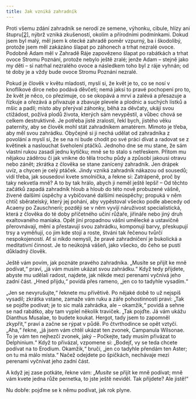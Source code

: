 ```yaml
---
title: Jak vzniká zahradník
---
```


Proti všemu zdání zahradník se nerodí ze semene, výhonku, cibule, hlízy ani štupru[\[2\]](./resources/undefined), nýbrž vzniká zkušeností, okolím a přírodními podmínkami. Dokud jsem byl malý, měl jsem k otecké zahradě poměr vzpurný, ba i škodolibý, protože jsem měl zakázáno šlapat po záhonech a trhat nezralé ovoce. Podobně Adam měl v Zahradě Ráje zapovězeno šlapat po rabátkách a trhat ovoce Stromu Poznání, protože nebylo ještě zralé; jenže Adam – stejně jako my děti – si natrhal nezralého ovoce a následkem toho byl z ráje vyhnán; od té doby je a vždy bude ovoce Stromu Poznání nezralé.

Pokud je člověk v květu mladosti, myslí si, že květ je to, co se nosí v knoflíkové dírce nebo podává děvčeti; nemá jaksi to pravé pochopení pro to, že květ je něco, co přezimuje, co se okopává a mrví a zalévá a přesazuje a řízkuje a ořezává a přivazuje a zbavuje plevele a plodnic a suchých lístků a mšic a padlí; místo aby přerýval záhonky, běhá za děvčaty, ukájí svou ctižádost, požívá plodů života, kterých sám nevypěstil, a vůbec chová se celkem destruktivně. Je potřeba jisté zralosti, řekl bych, jistého věku paternity, aby se člověk mohl stát zahradníkem amatérem. Mimoto je třeba, aby měl svou zahrádku. Obyčejně si ji nechá udělat od zahradníka z povolání a myslí si, že se na ni bude chodit po své práci dívat a radovat se z květinek a naslouchat šveholení ptáčků. Jednoho dne se mu stane, že sám vlastní rukou zasadí jednu kytičku; mně se to stalo s netřeskem. Přitom mu nějakou záděrou či jak vnikne do těla trochu půdy a způsobí jakousi otravu nebo zánět; zkrátka z člověka se stane zanícený zahradník. Jen drápek uvíz, a chycen je celý ptáček. Jindy vzniká zahradník nákazou od sousedů; vidí třeba, jak sousedovi kvete smolnička, a řekne si: Zatrápeně, proč by taky nekvetla mně? A to by tak hrálo, abych ji neměl ještě lepší! – Od těchto začátků zapadá zahradník hloub a hloub do této nově probuzené vášně, živené dalšími úspěchy a vybičované dalšími neúspěchy; propuká v něm chtíč sběratelský, který jej pohání, aby vypěstoval všecko podle abecedy od Acaeny po Zauschnerii; později se v něm vyvíjí náruživost specialistická, která z člověka do té doby příčetného učiní růžaře, jiřináře nebo jiný druh exaltovaného maniaka. Opět jiní propadnou vášni umělecké a ustavičně přerovnávají, mění a přestavují svou zahrádku, komponují barvy, přeskupují trsy a vyměňují, co jim kde stojí a roste, štváni tak řečenou tvůrčí nespokojeností. Ať si nikdo nemyslí, že pravé zahradničení je bukolická a meditativní činnost. Je to neúkojná vášeň, jako všecko, do čeho se pustí důkladný člověk.

Ještě vám povím, jak poznáte pravého zahradníka. „Musíte se přijít ke mně podívat,“ praví, „já vám musím ukázat svou zahrádku.“ Když tedy přijdete, abyste mu udělali radost, najdete, jak někde mezi perenami vyčnívá jeho zadní část. „Hned přijdu,“ povídá přes rameno, „jen co to tadyhle vysadím.“

„Jen se nevyrušujte,“ řeknete mu přívětivě. Po nějaké době to už nejspíš vysadil; zkrátka vstane, zamaže vám ruku a záře pohostinností praví: „Tak se pojďte podívat; je to sic malá zahrádka, ale – okamžik,“ povídá a sehne se nad rabátko, aby tam vyplel několik traviček. „Tak pojďte. Já vám ukážu Dianthus Musalae, to budete koukat. Hergot, tady jsem to zapomněl zkypřit,“ praví a začne se rýpat v půdě. Po čtvrthodince se opět vztyčí. „Aha,“ řekne, „já jsem vám chtěl ukázat ten zvonek, Campanula Wilsonae. To je vám ten nejhezčí zvonek, jaký – Počkejte, tady musím přivázat to Delphinium.“ Když to přivázal, vzpomene si: „Bodejť, vy se teda chcete podívat na to Erodium. Okamžik,“ bručí, „jen co tadyhle přendám ten Aster; on tu má málo místa.“ Načež odejdete po špičkách, nechávaje mezi perenami vyčnívat jeho zadní část.

A když jej zase potkáte, řekne vám: „_Musíte_ se přijít ke mně podívat; mně vám kvete jedna růže pernetka, to jste ještě neviděl. Tak přijdete? Ale jistě!“

Nu dobře: pojďme se k němu podívat, jak rok plyne.

